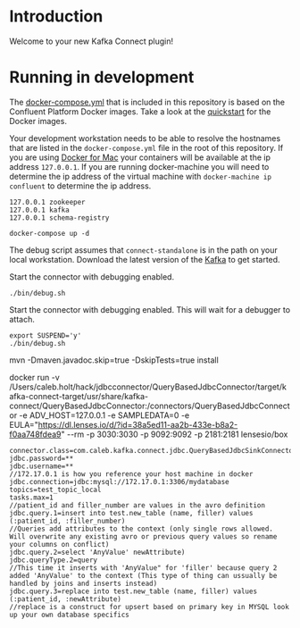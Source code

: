 # Introduction

Welcome to your new Kafka Connect plugin!

# Running in development


The [docker-compose.yml](docker-compose.yml) that is included in this repository is based on the Confluent Platform Docker
images. Take a look at the [quickstart](http://docs.confluent.io/current/cp-docker-images/docs/quickstart.html#getting-started-with-docker-client)
for the Docker images. 

Your development workstation needs to be able to resolve the hostnames that are listed in the `docker-compose.yml` 
file in the root of this repository. If you are using [Docker for Mac](https://docs.docker.com/v17.12/docker-for-mac/install/)
your containers will be available at the ip address `127.0.0.1`. If you are running docker-machine
you will need to determine the ip address of the virtual machine with `docker-machine ip confluent`
to determine the ip address.

```
127.0.0.1 zookeeper
127.0.0.1 kafka
127.0.0.1 schema-registry
```


```
docker-compose up -d
```


The debug script assumes that `connect-standalone` is in the path on your local workstation. Download 
the latest version of the [Kafka](https://www.confluent.io/download/) to get started.


Start the connector with debugging enabled.
 
```
./bin/debug.sh
```

Start the connector with debugging enabled. This will wait for a debugger to attach.

```
export SUSPEND='y'
./bin/debug.sh
```

mvn -Dmaven.javadoc.skip=true -DskipTests=true install

docker run -v /Users/caleb.holt/hack/jdbcconnector/QueryBasedJdbcConnector/target/kafka-connect-target/usr/share/kafka-connect/QueryBasedJdbcConnector:/connectors/QueryBasedJdbcConnector -e ADV_HOST=127.0.0.1 -e SAMPLEDATA=0 -e EULA="https://dl.lenses.io/d/?id=38a5ed11-aa2b-433e-b8a2-f0aa748fdea9" --rm -p  3030:3030 -p 9092:9092 -p 2181:2181 lensesio/box

```
connector.class=com.caleb.kafka.connect.jdbc.QueryBasedJdbcSinkConnector
jdbc.password=**
jdbc.username=**
//172.17.0.1 is how you reference your host machine in docker
jdbc.connection=jdbc:mysql://172.17.0.1:3306/mydatabase
topics=test_topic_local
tasks.max=1
//patient_id and filler_number are values in the avro definition
jdbc.query.1=insert into test.new_table (name, filler) values (:patient_id, :filler_number)
//Queries add attributes to the context (only single rows allowed. Will overwrite any existing avro or previous query values so rename your columns on conflict)
jdbc.query.2=select 'AnyValue' newAttribute)
jdbc.queryType.2=query
//This time it inserts with 'AnyValue" for 'filler' because query 2 added 'AnyValue' to the context (This type of thing can ussually be handled by joins and inserts instead)
jdbc.query.3=replace into test.new_table (name, filler) values (:patient_id, :newAttribute)
//replace is a construct for upsert based on primary key in MYSQL look up your own database specifics
```